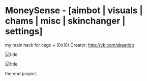 # MoneySense - [aimbot | visuals | chams | misc | skinchanger | settings]
my main hack for csgo + (0x10)
Creator: http://vk.com/skeetidb

![title](https://sun9-38.userapi.com/c854528/v854528613/11489e/_u76xd3J-Y0.jpg)

![title](https://sun9-41.userapi.com/c854528/v854528613/1148a7/O1e6lccPoDM.jpg)

the end project.
